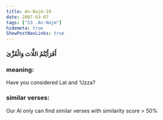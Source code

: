 ```yaml
---
title: An-Najm:19
date: 2007-03-07
tags: ["53 .An-Najm"]
hidemeta: true 
ShowPostNavLinks: true 
---
```

### أَفَرَأَيْتُمُ اللَّاتَ وَالْعُزَّىٰ
### meaning: 
Have you considered Lat and ‘Uzza?
### similar verses: 

Our AI only can find similar verses with similarity score > 50% 




